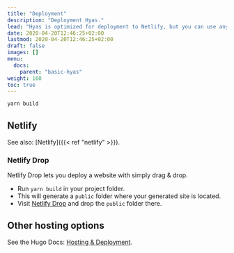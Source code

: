 ```yaml
---
title: "Deployment"
description: "Deployment Hyas."
lead: "Hyas is optimized for deployment to Netlify, but you can use any other static web host if you prefer."
date: 2020-04-20T12:46:25+02:00
lastmod: 2020-04-20T12:46:25+02:00
draft: false
images: []
menu: 
  docs:
    parent: "basic-hyas"
weight: 160
toc: true
---
```


```bash
yarn build
```

## Netlify

See also: [Netlify]({{< ref "netlify" >}}).

### Netlify Drop

Netlify Drop lets you deploy a website with simply drag & drop.

- Run `yarn build` in your project folder.
- This will generate a `public` folder where your generated site is located.
- Visit [Netlify Drop](https://app.netlify.com/drop) and drop the `public` folder there.

## Other hosting options

See the Hugo Docs: [Hosting & Deployment](https://gohugo.io/hosting-and-deployment/).
